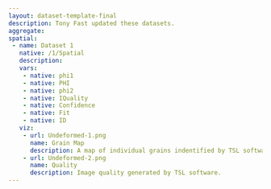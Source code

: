 ```yaml
---
layout: dataset-template-final
description: Tony Fast updated these datasets.
aggregate: 
spatial: 
 - name: Dataset 1
   native: /1/Spatial
   description: 
   vars: 
    - native: phi1
    - native: PHI
    - native: phi2
    - native: IQuality
    - native: Confidence
    - native: Fit
    - native: ID
   viz: 
    - url: Undeformed-1.png
      name: Grain Map
      description: A map of individual grains indentified by TSL software.
    - url: Undeformed-2.png
      name: Quality
      description: Image quality generated by TSL software.
---
```

